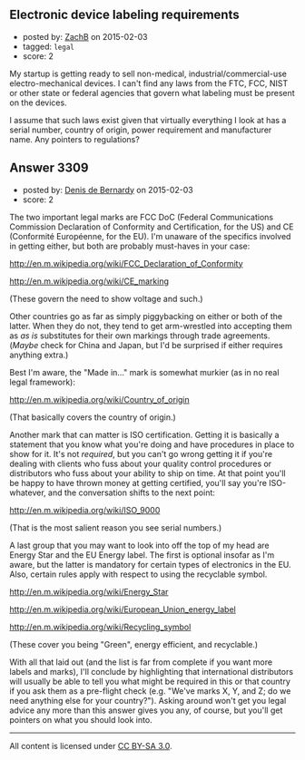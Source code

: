 ## Electronic device labeling requirements

- posted by: [ZachB](https://stackexchange.com/users/1259761/zachb) on 2015-02-03
- tagged: `legal`
- score: 2

My startup is getting ready to sell non-medical, industrial/commercial-use electro-mechanical devices. I can't find any laws from the FTC, FCC, NIST or other state or federal agencies that govern what labeling must be present on the devices.

I assume that such laws exist given that virtually everything I look at has a serial number, country of origin, power requirement and manufacturer name. Any pointers to regulations? 


## Answer 3309

- posted by: [Denis de Bernardy](https://stackexchange.com/users/182468/denis-de-bernardy) on 2015-02-03
- score: 2

The two important legal marks are FCC DoC (Federal Communications Commission Declaration of Conformity and Certification, for the US) and CE (Conformité Européenne, for the EU). I'm unaware of the specifics involved in getting either, but both are probably must-haves in your case:

http://en.m.wikipedia.org/wiki/FCC_Declaration_of_Conformity

http://en.m.wikipedia.org/wiki/CE_marking

(These govern the need to show voltage and such.)

Other countries go as far as simply piggybacking on either or both of the latter. When they do not, they tend to get arm-wrestled into accepting them as *as is* substitutes for their own markings through trade agreements. (*Maybe* check for China and Japan, but I'd be surprised if either requires anything extra.)

Best I'm aware, the "Made in..." mark is somewhat murkier (as in no real legal framework):

http://en.m.wikipedia.org/wiki/Country_of_origin

(That basically covers the country of origin.)

Another mark that can matter is ISO certification. Getting it is basically a statement that you know what you're doing and have procedures in place to show for it. It's not *required*, but you can't go wrong getting it if you're dealing with clients who fuss about your quality control procedures or distributors who fuss about your ability to ship on time. At that point you'll be happy to have thrown money at getting certified, you'll say you're ISO-whatever, and the conversation shifts to the next point:

http://en.m.wikipedia.org/wiki/ISO_9000

(That is the most salient reason you see serial numbers.)

A last group that you may want to look into off the top of my head are Energy Star and the EU Energy label. The first is optional insofar as I'm aware, but the latter is mandatory for certain types of electronics in the EU. Also, certain rules apply with respect to using the recyclable symbol.

http://en.m.wikipedia.org/wiki/Energy_Star

http://en.m.wikipedia.org/wiki/European_Union_energy_label

http://en.m.wikipedia.org/wiki/Recycling_symbol

(These cover you being "Green", energy efficient, and recyclable.)

With all that laid out (and the list is far from complete if you want more labels and marks), I'll conclude by highlighting that international distributors will usually be able to tell you what might be required in this or that country if you ask them as a pre-flight check (e.g. "We've marks X, Y, and Z; do we need anything else for your country?"). Asking around won't get you legal advice any more than this answer gives you any, of course, but you'll get pointers on what you should look into.



---

All content is licensed under [CC BY-SA 3.0](https://creativecommons.org/licenses/by-sa/3.0/).
